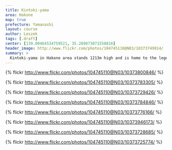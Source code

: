 ```yaml
---
title: Kintoki-yama
area: Hakone
map: true
prefecture: Yamanashi
layout: course
author: Leszek
tags: [.draft]
center: [139.00464534759521, 35.289873071558816]
header_image: http://www.flickr.com/photos/104745110@N03/10373749914/
summary: >
  Kintoki-yama in Hakone area stands 1213m high and is home to the legendary Kintaro, a mascot of the area, represented as a baby with an axe, often in the presence of a bear. Kintoki doesn't require superhuman strength, but it's quite a climb with a splendid view on top.
---
```


{% flickr http://www.flickr.com/photos/104745110@N03/10373800846/ %}

{% flickr http://www.flickr.com/photos/104745110@N03/10373783305/ %}

{% flickr http://www.flickr.com/photos/104745110@N03/10373729426/ %}

{% flickr http://www.flickr.com/photos/104745110@N03/10373784846/ %}

{% flickr http://www.flickr.com/photos/104745110@N03/10373776166/ %}

{% flickr http://www.flickr.com/photos/104745110@N03/10373946173/ %}

{% flickr http://www.flickr.com/photos/104745110@N03/10373728685/ %}

{% flickr http://www.flickr.com/photos/104745110@N03/10373725774/ %}